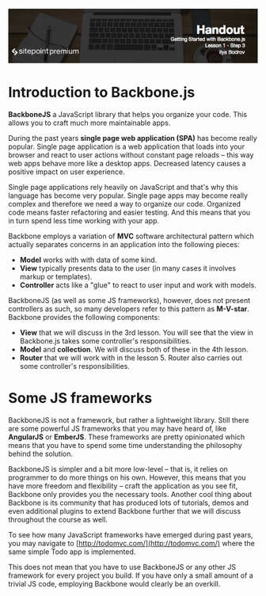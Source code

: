 ![](headings/1.3.png)

# Introduction to Backbone.js

**BackboneJS** a JavaScript library that helps you organize your code. This allows you to craft much more maintainable apps.

During the past years **single page web application (SPA)** has become really popular. Single page application is a web application that loads into your browser and react to user actions without constant page reloads – this way web apps behave more like a desktop apps. Decreased latency causes a positive impact on user experience.

Single page applications rely heavily on JavaScript and that's why this language has become very popular. Single page apps may become really complex and therefore we need a way to organize our code. Organized code means faster refactoring and easier testing. And this means that you in turn spend less time working with your app.

Backbone employs a variation of **MVC** software architectural pattern which actually separates concerns in an application into the following pieces:

* **Model** works with with data of some kind.
* **View** typically presents data to the user (in many cases it involves markup or templates).
* **Controller** acts like a "glue" to react to user input and work with models.

BackboneJS (as well as some JS frameworks), however, does not present controllers as such, so many developers refer to this pattern as **M-V-star**. Backbone provides the following components:

* **View** that we will discuss in the 3rd lesson. You will see that the view in Backbone.js takes some controller's responsibilities.
* **Model** and **collection**. We will discuss both of these in the 4th lesson.
* **Router** that we will work with in the lesson 5. Router also carries out some controller's responsibilities.

# Some JS frameworks

BackboneJS is not a framework, but rather a lightweight library. Still there are some powerful JS frameworks that you may have heard of, like **AngularJS** or **EmberJS**. These frameworks are pretty opinionated which means that you have to spend some time understanding the philosophy behind the solution.

BackboneJS is simpler and a bit more low-level – that is, it relies on programmer to do more things on his own. However, this means that you have more freedom and flexibility – craft the  application as you see fit, Backbone only provides you the necessary tools. Another cool thing about Backbone is its community that has produced lots of tutorials, demos and even additional plugins to extend Backbone further that we will discuss throughout the course as well.

To see how many JavaScript frameworks have emerged during past years, you may navigate to [http://todomvc.com/](http://todomvc.com/) where the same simple Todo app is implemented.

This does not mean that you have to use BackboneJS or any other JS framework for every project you build. If you have only a small amount of a trivial JS code, employing Backbone would clearly be an overkill.